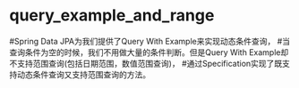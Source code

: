 # query_example_and_range
#Spring Data JPA为我们提供了Query With Example来实现动态条件查询，
#当查询条件为空的时候，我们不用做大量的条件判断。但是Query With Example却不支持范围查询(包括日期范围，数值范围查询)，
#通过Specification实现了既支持动态条件查询又支持范围查询的方法。
